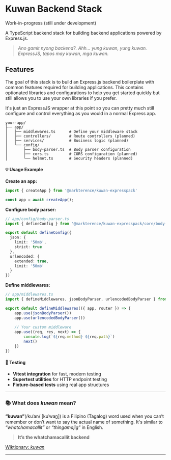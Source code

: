 
# Kuwan Backend Stack

Work-in-progress (still under development)

A TypeScript backend stack for building backend applications powered by Express.js.

> _Ano gamit nyong backend?. Ahh... yung kuwan, yung kuwan. ExpressJS, tapos may kuwan, mga kuwan._

## Features

The goal of this stack is to build an Express.js backend boilerplate with common features required for building applications. This contains optionated libraries and configurations to help you get started quickly but still allows you to use your own libraries if you prefer.

It's just an ExpressJS wrapper at this point so you can pretty much still configure and control everything as you would in a normal Express app.

```
your-app/
├── app/
│   ├── middlewares.ts      # Define your middleware stack
│   ├── controllers/        # Route controllers (planned)
│   ├── services/           # Business logic (planned)
│   └── config/
│       ├── body-parser.ts  # Body parser configuration
│       ├── cors.ts         # CORS configuration (planned)
│       └── helmet.ts       # Security headers (planned)
```

#### 💡 **Usage Example**

**Create an app:**
```typescript
import { createApp } from '@markterence/kuwan-expresspack'

const app = await createApp();
```

**Configure body parser:**
```typescript
// app/config/body-parser.ts
import { defineConfig } from '@markterence/kuwan-expresspack/core/body-parser'

export default defineConfig({
  json: {
    limit: '50mb',
    strict: true
  },
  urlencoded: {
    extended: true,
    limit: '50mb'
  }
})
```

**Define middlewares:**
```typescript
// app/middlewares.ts
import { defineMiddlewares, jsonBodyParser, urlencodedBodyParser } from '@markterence/kuwan-expresspack'

export default defineMiddlewares(({ app, router }) => {
    app.use(jsonBodyParser())
    app.use(urlencodedBodyParser())
    
    // Your custom middleware
    app.use((req, res, next) => {
        console.log(`${req.method} ${req.path}`)
        next()
    })
})
```

#### 🧪 **Testing**
- **Vitest integration** for fast, modern testing
- **Supertest utilities** for HTTP endpoint testing
- **Fixture-based tests** using real app structures


---

### 📚 What does *kuwan* mean?

**“kuwan”**(/kuˈan/ [kuˈwan̪]) is a Filipino (Tagalog) word used when you can’t remember or don’t want to say the actual name of something. It's similar to *“whatchamacallit”* or *“thingamajig”* in English.

> **It’s the whatchamacallit backend**

[Wiktionary: *kuwan*](https://en.wiktionary.org/wiki/kuwan)

-----

